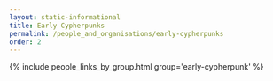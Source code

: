 ```yaml
---
layout: static-informational
title: Early Cypherpunks
permalink: /people_and_organisations/early-cypherpunks
order: 2
---
```


{% include people_links_by_group.html group='early-cypherpunk' %}
